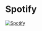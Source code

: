 # Spotify
[![Spotify](https://novatorem-namagotchi.vercel.app/api/spotify)](https://open.spotify.com/user/thetruenam?si=a71d7bcf87124cb5)
